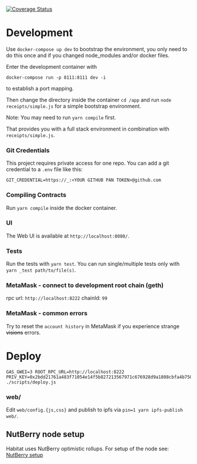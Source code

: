 [![Coverage Status](https://coveralls.io/repos/github/0xHabitat/habitat/badge.svg?branch=master)](https://coveralls.io/github/0xHabitat/habitat?branch=master)

# Development

Use `docker-compose up dev` to bootstrap the environment,
you only need to do this once and if you changed node_modules and/or docker files.

Enter the development container with

`docker-compose run -p 8111:8111 dev -i`

to establish a port mapping.

Then change the directory inside the container `cd /app` and run `node receipts/simple.js` for a simple bootstrap environment.

Note: You may need to run `yarn compile` first.

That provides you with a full stack environment in combination with `receipts/simple.js`.

### Git Credentials

This project requires private access for one repo.
You can add a git credential to a `.env` file like this:
```
GIT_CREDENTIAL=https://_:<YOUR GITHUB PAN TOKEN>@github.com
```

### Compiling Contracts

Run `yarn compile` inside the docker container.

### UI

The Web UI is available at `http://localhost:8080/`.

### Tests

Run the tests with `yarn test`.
You can run single/multiple tests only with `yarn _test path/to/file(s)`.

### MetaMask - connect to development root chain (geth)

rpc url: `http://localhost:8222`
chainId: `99`

### MetaMask - common errors

Try to reset the `account history` in MetaMask if you experience strange ~~visions~~ errors.

# Deploy

```
GAS_GWEI=3 ROOT_RPC_URL=http://localhost:8222 PRIV_KEY=0x2bdd21761a483f71054e14f5b827213567971c676928d9a1808cbfa4b7501200 ./scripts/deploy.js
```

### web/

Edit `web/config.{js,css}` and publish to ipfs via `pin=1 yarn ipfs-publish web/`.

## NutBerry node setup

Habitat uses NutBerry optimistic rollups. For setup of the node see: [NutBerry setup](nutberrySetup.md)
